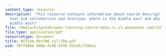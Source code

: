 ```yaml
---
content_type: resource
description: 'This resource contains information about course description, required
  text and introduction and overview: where is the middle east and why we study the
  middle east?'
file: /media/https%3A/open-learning-course-data-rc.s3.amazonaws.com/21h-601-islam-the-middle-east-and-the-west-fall-2006/f87fb0bb308b4c988399d55a6c7286a1_MIT21H_601f06_syllf08.pdf
file_type: application/pdf
resourcetype: Document
title: MIT21H_601f06_syllf08.pdf
uid: f87fb0bb-308b-4c98-8399-d55a6c7286a1
---
```

